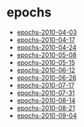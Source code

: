 <!-- TITLE: epochs -->
<!-- SUBTITLE: Logs for epochs -->

# epochs

* [epochs-2010-04-03](epochs-2010-04-03)
* [epochs-2010-04-17](epochs-2010-04-17)
* [epochs-2010-04-24](epochs-2010-04-24)
* [epochs-2010-05-08](epochs-2010-05-08)
* [epochs-2010-05-15](epochs-2010-05-15)
* [epochs-2010-06-12](epochs-2010-06-12)
* [epochs-2010-06-26](epochs-2010-06-26)
* [epochs-2010-07-17](epochs-2010-07-17)
* [epochs-2010-07-31](epochs-2010-07-31)
* [epochs-2010-08-14](epochs-2010-08-14)
* [epochs-2010-08-21](epochs-2010-08-21)
* [epochs-2010-09-04](epochs-2010-09-04)
